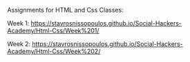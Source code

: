 Assignments for HTML and Css Classes:

Week 1:
https://stavrosnissopoulos.github.io/Social-Hackers-Academy/Html-Css/Week%201/

Week 2:
https://stavrosnissopoulos.github.io/Social-Hackers-Academy/Html-Css/Week%202/